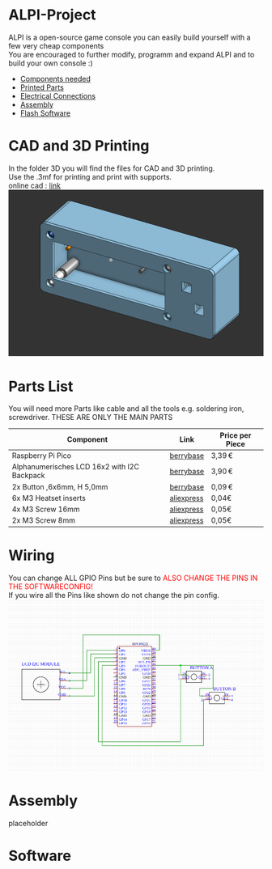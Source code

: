 # ALPI-Project
ALPI is a open-source game console you can easily build yourself with a few very cheap components  
You are encouraged to further modify, programm and expand ALPI and to build your own console :)  
- [Components needed](#parts-list)
- [Printed Parts](#cad-and-3d-printing)
- [Electrical Connections](#wiring)
- [Assembly](#assembly)
- [Flash Software](#software)

# CAD and 3D Printing
In the folder 3D you will find the files for CAD and 3D printing.  
Use the .3mf for printing and print with supports.  
online cad : [link](https://cad.onshape.com/documents/39b12044c60763b5ad47779b/w/a6fd5acc249a27e230aecf9f/e/9c9a9dd8f13f00d33f39c59e)
![CAD_IMAGE](IMAGES/CAD_CASE.png)


# Parts List

You will need more Parts like cable and all the tools e.g. soldering iron, screwdriver.
THESE ARE ONLY THE MAIN PARTS

| Component                                   | Link                                                                                          | Price per Piece |
|---------------------------------------------|-----------------------------------------------------------------------------------------------|-----------|
| Raspberry Pi Pico                           | [berrybase  ](https://www.berrybase.de/raspberry-pi-pico-rp2040-mikrocontroller-board)        | 3,39 €    |
| Alphanumerisches LCD 16x2 with I2C Backpack | [berrybase  ](https://www.berrybase.de/alphanumerisches-lcd-16x2-blau-weiss-mit-i2c-backpack) | 3,90 €    |
| 2x Button ,6x6mm, H 5,0mm                | [berrybase  ](https://www.berrybase.de/kurzhubtaster-vertikale-printmontage-6x6mm-h-5-0mm)    | 0,09 €    |
| 6x M3 Heatset inserts | [aliexpress](https://de.aliexpress.com/item/1005002897983868.html) | 0,04€ |
| 4x M3 Screw 16mm | [aliexpress](https://de.aliexpress.com/item/4000026671295.html) | 0,05€ |
| 2x M3 Screw 8mm | [aliexpress](https://de.aliexpress.com/item/4000026671295.html) | 0,05€ |

# Wiring
You can change ALL GPIO Pins but be sure to <span style="color:red">ALSO CHANGE THE PINS IN THE SOFTWARECONFIG!</span>  
If you wire all the Pins like shown do not change the pin config.
![LAYOUT](IMAGES/ALPI_Layout.png)

# Assembly
placeholder

# Software